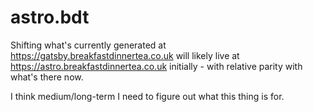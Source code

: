 # astro.bdt

Shifting what's currently generated at https://gatsby.breakfastdinnertea.co.uk will likely live at https://astro.breakfastdinnertea.co.uk initially - with relative parity with what's there now.

I think medium/long-term I need to figure out what this thing is for.
